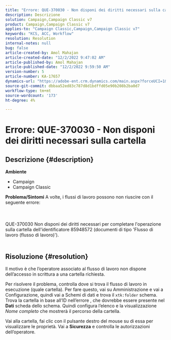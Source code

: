 ```yaml
---
title: "Errore: QUE-370030 - Non disponi dei diritti necessari sulla cartella"
description: Descrizione
solution: Campaign,Campaign Classic v7
product: Campaign,Campaign Classic v7
applies-to: "Campaign Classic,Campaign,Campaign Classic v7"
keywords: "KCS, ACC, Workflow"
resolution: Resolution
internal-notes: null
bug: false
article-created-by: Amol Mahajan
article-created-date: "12/2/2022 9:47:02 AM"
article-published-by: Amol Mahajan
article-published-date: "12/2/2022 9:59:50 AM"
version-number: 5
article-number: KA-17657
dynamics-url: "https://adobe-ent.crm.dynamics.com/main.aspx?forceUCI=1&pagetype=entityrecord&etn=knowledgearticle&id=7b57f23f-2672-ed11-9561-6045bd006b4b"
source-git-commit: dbbaa52ed83c787d8d1bdffd05e90b208b2ba0d7
workflow-type: tm+mt
source-wordcount: '173'
ht-degree: 4%

---
```


# Errore: QUE-370030 - Non disponi dei diritti necessari sulla cartella

## Descrizione {#description}

<b>Ambiente</b>
- Campaign
- Campaign Classic



<b>Problema/Sintomi</b>
A volte, i flussi di lavoro possono non riuscire con il seguente errore:
<br><br> <br><br>QUE-370030 Non disponi dei diritti necessari per completare l&#39;operazione sulla cartella dell&#39;identificatore 85948572 (documenti di tipo &#39;Flusso di lavoro (flusso di lavoro)&#39;).
<br> <br>

## Risoluzione {#resolution}


Il motivo è che l’operatore associato al flusso di lavoro non dispone dell’accesso in scrittura a una cartella richiesta.

Per risolvere il problema, controlla dove si trova il flusso di lavoro in esecuzione (quale cartella). Per fare questo, vai su Amministrazione e vai a Configurazione, quindi vai a Schemi di dati e trova il `xtk:folder` schema. Trova la cartella in base all’ID nell’errore , che dovrebbe essere presente nel <b>Dati</b> scheda dello schema. Quindi configura l’elenco e la visualizzazione *Nome completo* che mostrerà il percorso della cartella.

Vai alla cartella, fai clic con il pulsante destro del mouse su di essa per visualizzare le proprietà. Vai a <b>Sicurezza</b> e controlla le autorizzazioni dell’operatore.
